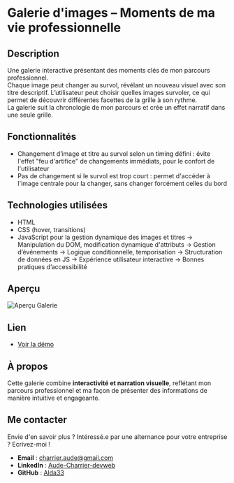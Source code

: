 # Galerie d'images – Moments de ma vie professionnelle

## Description
Une galerie interactive présentant des moments clés de mon parcours professionnel.  
Chaque image peut changer au survol, révélant un nouveau visuel avec son titre descriptif.
L’utilisateur peut choisir quelles images survoler, ce qui permet de découvrir différentes facettes de la grille à son rythme.  
La galerie suit la chronologie de mon parcours et crée un effet narratif dans une seule grille.

## Fonctionnalités
- Changement d’image et titre au survol selon un timing défini : évite l'effet "feu d'artifice" de changements immédiats, pour le confort de l'utilisateur
- Pas de changement si le survol est trop court : permet d'accéder à l'image centrale pour la changer, sans changer forcément celles du bord

## Technologies utilisées
- HTML
- CSS (hover, transitions)
- JavaScript pour la gestion dynamique des images et titres
    → Manipulation du DOM, modification dynamique d'attributs
    → Gestion d’événements
    → Logique conditionnelle, temporisation
    → Structuration de données en JS
    → Expérience utilisateur interactive
    → Bonnes pratiques d’accessibilité
    
## Aperçu
![Aperçu Galerie](./images/galerie.webp)

## Lien
- [Voir la démo](https://audecharrier.github.io/Portfolio/projets/galerie/galerieimages.html)

## À propos
Cette galerie combine **interactivité et narration visuelle**, reflétant mon parcours professionnel et ma façon de présenter des informations de manière intuitive et engageante.

## Me contacter
Envie d'en savoir plus ? Intéressé.e par une alternance pour votre entreprise ? Ecrivez-moi !
- **Email** : [charrier.aude@gmail.com](mailto:charrier.aude@gmail.com)  
- **LinkedIn** : [Aude-Charrier-devweb](https://www.linkedin.com/in/aude-charrier-devweb/)  
- **GitHub** : [Alda33](https://github.com/AudeCharrier/Portfolio/tree/main/)